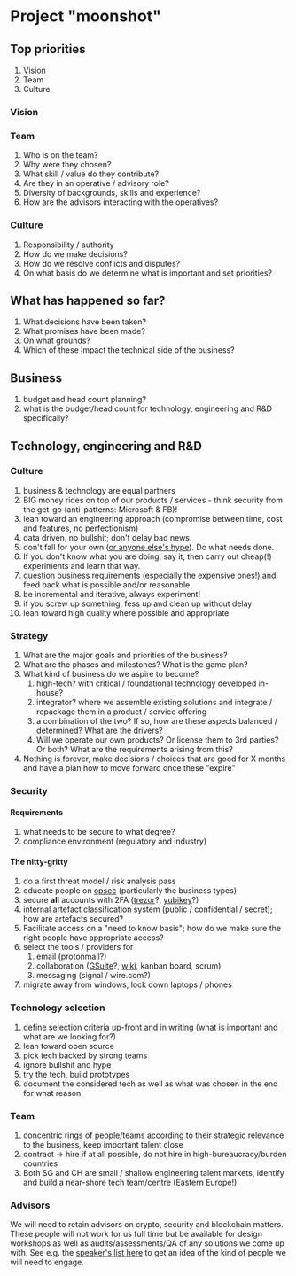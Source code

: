 # Project "moonshot"

## Top priorities
 1. Vision
 1. Team
 1. Culture

### Vision

### Team
 1. Who is on the team?
 1. Why were they chosen?
 1. What skill / value do they contribute?
 1. Are they in an operative / advisory role?
 1. Diversity of backgrounds, skills and experience?
 1. How are the advisors interacting with the operatives?

### Culture
 1. Responsibility / authority
 1. How do we make decisions? 
 1. How do we resolve conflicts and disputes?
 1. On what basis do we determine what is important and set priorities?

## What has happened so far?
 1. What decisions have been taken?
 1. What promises have been made?
 1. On what grounds?
 1. Which of these impact the technical side of the business?

## Business

 1. budget and head count planning?
 1. what is the budget/head count for technology, engineering and R&D specifically?

## Technology, engineering and R&D

### Culture

 1. business & technology are equal partners
 1. BIG money rides on top of our products / services - think security from the get-go (anti-patterns: Microsoft & FB)!
 1. lean toward an engineering approach (compromise between time, cost and features, no perfectionism)
 1. data driven, no bullshit; don't delay bad news.
 1. don't fall for your own ([or anyone else's hype](https://cointelegraph.com/news/we-dont-need-blockchain-r3-consortium-after-59-million-research)). Do what needs done.
 1. If you don't know what you are doing, say it, then carry out cheap(!) experiments and learn that way.
 1. question business requirements (especially the expensive ones!) and feed back what is possible and/or reasonable
 1. be incremental and iterative, always experiment!
 1. if you screw up something, fess up and clean up without delay
 1. lean toward high quality where possible and appropriate

### Strategy 

 1. What are the major goals and priorities of the business?
 1. What are the phases and milestones? What is the game plan?
 1. What kind of business do we aspire to become?
    1. high-tech? with critical / foundational technology developed in-house?
    1. integrator? where we assemble existing solutions and integrate / repackage them in a product / service offering
    1. a combination of the two? If so, how are these aspects balanced / determined? What are the drivers?
    1. Will we operate our own products? Or license them to 3rd parties? Or both? What are the requirements arising from this?
 1. Nothing is forever, make decisions / choices that are good for X months and have a plan how to move forward once these "expire"

### Security

#### Requirements
 1. what needs to be secure to what degree?
 1. compliance environment (regulatory and industry)

#### The nitty-gritty

 1. do a first threat model / risk analysis pass
 1. educate people on [opsec](https://www.tripwire.com/state-of-security/security-data-protection/opsec-everyone-not-just-people-something-hide/) (particularly the business types)
 1. secure **all** accounts with 2FA ([trezor](https://doc.satoshilabs.com/trezor-user/u2f.html)?, [yubikey](https://www.yubico.com/product/yubikey-neo/)?)
 1. internal artefact classification system (public / confidential / secret); how are artefacts secured?
 1. Facilitate access on a "need to know basis"; how do we make sure the right people have appropriate access?
 1. select the tools / providers for
    1. email (protonmail?)
    1. collaboration ([GSuite](https://gsuite.google.com/together/?user-benefits_activeEl=tab-connect)?, [wiki](https://www.atlassian.com/software/confluence), kanban board, scrum)
    1. messaging (signal / wire.com?)
 1. migrate away from windows, lock down laptops / phones

### Technology selection

 1. define selection criteria up-front and in writing (what is important and what are we looking for?)
 1. lean toward open source
 1. pick tech backed by strong teams
 1. ignore bullshit and hype
 1. try the tech, build prototypes
 1. document the considered tech as well as what was chosen in the end for what reason

### Team

 1. concentric rings of people/teams according to their strategic relevance to the business, keep important talent close
 1. contract -> hire if at all possible, do not hire in high-bureaucracy/burden countries
 1. Both SG and CH are small / shallow engineering talent markets, identify and build a near-shore tech team/centre (Eastern Europe!)

### Advisors

We will need to retain advisors on crypto, security and blockchain matters. These people will not work for us full time but be available for design workshops as well as audits/assessments/QA of any solutions we come up with. See e.g. the [speaker's list here](https://binarydistrict.com/courses/master-workshop-off-the-chain/) to get an idea of the kind of people we will need to engage.
